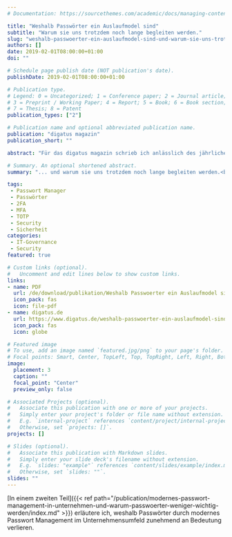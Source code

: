 ```yaml
---
# Documentation: https://sourcethemes.com/academic/docs/managing-content/

title: "Weshalb Passwörter ein Auslaufmodel sind"
subtitle: "Warum sie uns trotzdem noch lange begleiten werden."
slug: "weshalb-passwoerter-ein-auslaufmodel-sind-und-warum-sie-uns-trotzdem-noch-lange-begleiten-werden"
authors: []
date: 2019-02-01T08:00:00+01:00
doi: ""

# Schedule page publish date (NOT publication's date).
publishDate: 2019-02-01T08:00:00+01:00

# Publication type.
# Legend: 0 = Uncategorized; 1 = Conference paper; 2 = Journal article;
# 3 = Preprint / Working Paper; 4 = Report; 5 = Book; 6 = Book section;
# 7 = Thesis; 8 = Patent
publication_types: ["2"]

# Publication name and optional abbreviated publication name.
publication: "digatus magazin"
publication_short: ""

abstract: "Für das digatus magazin schrieb ich anlässlich des jährlichen “Ändere-Dein-Passwort-Tag” eine Abhandlung über den aktuellen Status von Passwörtern. Bei gehe ich sowohl auf private als auch berufliche Aspekte ein und gebe einige Eckpunkte mit, um diese beiden Welten unter einen Hut zu bringen."

# Summary. An optional shortened abstract.
summary: "... und warum sie uns trotzdem noch lange begleiten werden.<br />Teil 1 des State of the Union zum “Ändere-Dein-Passwort-Tag” 2019."

tags:
 - Passwort Manager
 - Passwörter
 - 2FA
 - MFA
 - TOTP
 - Security
 - Sicherheit
categories:
 - IT-Governance
 - Security
featured: true

# Custom links (optional).
#   Uncomment and edit lines below to show custom links.
links:
- name: PDF
  url: /de/download/publikation/Weshalb Passwoerter ein Auslaufmodel sind - digatus.pdf
  icon_pack: fas
  icon: file-pdf
- name: digatus.de
  url: https://www.digatus.de/weshalb-passwoerter-ein-auslaufmodel-sind-und-warum-sie-uns-trotzdem-noch-lange-begleiten-werden/
  icon_pack: fas
  icon: globe

# Featured image
# To use, add an image named `featured.jpg/png` to your page's folder. 
# Focal points: Smart, Center, TopLeft, Top, TopRight, Left, Right, BottomLeft, Bottom, BottomRight.
image:
  placement: 3
  caption: ""
  focal_point: "Center"
  preview_only: false

# Associated Projects (optional).
#   Associate this publication with one or more of your projects.
#   Simply enter your project's folder or file name without extension.
#   E.g. `internal-project` references `content/project/internal-project/index.md`.
#   Otherwise, set `projects: []`.
projects: []

# Slides (optional).
#   Associate this publication with Markdown slides.
#   Simply enter your slide deck's filename without extension.
#   E.g. `slides: "example"` references `content/slides/example/index.md`.
#   Otherwise, set `slides: ""`.
slides: ""
---
```


[In einem zweiten Teil]({{< ref path="/publication/modernes-passwort-management-in-unternehmen-und-warum-passwoerter-weniger-wichtig-werden/index.md" >}}) erläutere ich, weshalb Passwörter durch modernes Passwort Management im Unternehmensumfeld zunehmend an Bedeutung verlieren.
